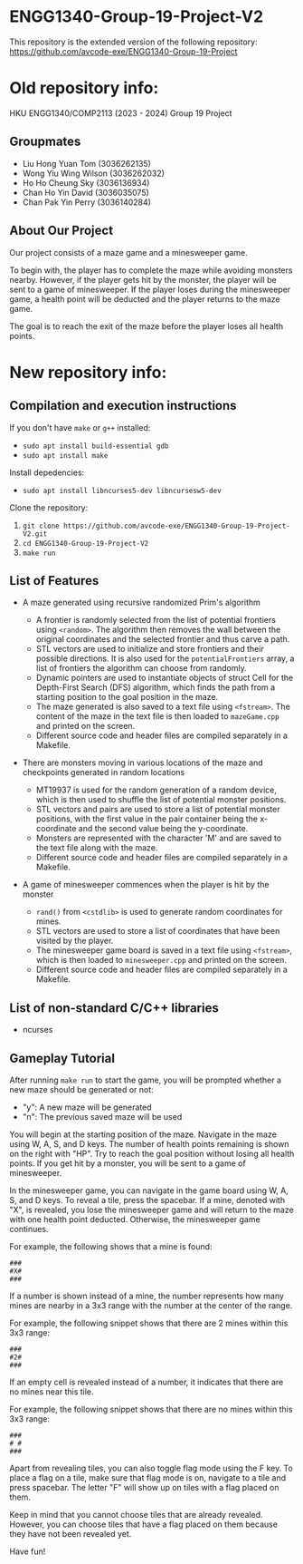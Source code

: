 # ENGG1340-Group-19-Project-V2

This repository is the extended version of the following repository: https://github.com/avcode-exe/ENGG1340-Group-19-Project

# Old repository info:

HKU ENGG1340/COMP2113 (2023 - 2024) Group 19 Project

## Groupmates

- Liu Hong Yuan Tom (3036262135)
- Wong Yiu Wing Wilson (3036262032)
- Ho Ho Cheung Sky (3036136934)
- Chan Ho Yin David (3036035075)
- Chan Pak Yin Perry (3036140284)

## About Our Project

Our project consists of a maze game and a minesweeper game.

To begin with, the player has to complete the maze while avoiding monsters nearby.
However, if the player gets hit by the monster, the player will be sent to a game of minesweeper.
If the player loses during the minesweeper game, a health point will be deducted and the player returns to the maze game.

The goal is to reach the exit of the maze before the player loses all health points.

# New repository info:

## Compilation and execution instructions

If you don't have `make` or `g++` installed:
* `sudo apt install build-essential gdb`
* `sudo apt install make`

Install depedencies:
* `sudo apt install libncurses5-dev libncursesw5-dev`

Clone the repository:
1. `git clone https://github.com/avcode-exe/ENGG1340-Group-19-Project-V2.git`
2. `cd ENGG1340-Group-19-Project-V2`
3. `make run`

## List of Features

- A maze generated using recursive randomized Prim's algorithm
	- A frontier is randomly selected from the list of potential frontiers using `<random>`. The algorithm then removes the wall between the original coordinates and the selected frontier and thus carve a path.
	- STL vectors are used to initialize and store frontiers and their possible directions. It is also used for the `potentialFrontiers` array, a list of frontiers the algorithm can choose from randomly.
	- Dynamic pointers are used to instantiate objects of struct Cell for the Depth-First Search (DFS) algorithm, which finds the path from a starting position to the goal position in the maze.
	- The maze generated is also saved to a text file using `<fstream>`. The content of the maze in the text file is then loaded to `mazeGame.cpp` and printed on the screen.
	- Different source code and header files are compiled separately in a Makefile.

- There are monsters moving in various locations of the maze and checkpoints generated in random locations
	- MT19937 is used for the random generation of a random device, which is then used to shuffle the list of potential monster positions.
	- STL vectors and pairs are used to store a list of potential monster positions, with the first value in the pair container being the x-coordinate and the second value being the y-coordinate.
	- Monsters are represented with the character 'M' and are saved to the text file along with the maze.
	- Different source code and header files are compiled separately in a Makefile.

- A game of minesweeper commences when the player is hit by the monster
	- `rand()` from `<cstdlib>` is used to generate random coordinates for mines.
	- STL vectors are used to store a list of coordinates that have been visited by the player.
	- The minesweeper game board is saved in a text file using `<fstream>`, which is then loaded to `minesweeper.cpp` and printed on the screen.
	- Different source code and header files are compiled separately in a Makefile.

## List of non-standard C/C++ libraries

- ncurses

## Gameplay Tutorial

After running `make run` to start the game, you will be prompted whether a new maze should be generated or not:
- "y": A new maze will be generated
- "n": The previous saved maze will be used

You will begin at the starting position of the maze.
Navigate in the maze using W, A, S, and D keys. The number of health points remaining is shown on the right with "HP". Try to reach the goal position without losing all health points.
If you get hit by a monster, you will be sent to a game of minesweeper.

In the minesweeper game, you can navigate in the game board using W, A, S, and D keys.
To reveal a tile, press the spacebar. If a mine, denoted with "X", is revealed, you lose the minesweeper game and will return to the maze with one health point deducted. Otherwise, the minesweeper game continues.

For example, the following shows that a mine is found:
```
###
#X#
###
```

If a number is shown instead of a mine, the number represents how many mines are nearby in a 3x3 range with the number at the center of the range.

For example, the following snippet shows that there are 2 mines within this 3x3 range:

```
###
#2#
###
```

If an empty cell is revealed instead of a number, it indicates that there are no mines near this tile.

For example, the following snippet shows that there are no mines within this 3x3 range:

```
###
# #
###
```

Apart from revealing tiles, you can also toggle flag mode using the F key. To place a flag on a tile, make sure that flag mode is on, navigate to a tile and press spacebar. The letter "F" will show up on tiles with a flag placed on them.

Keep in mind that you cannot choose tiles that are already revealed. However, you can choose tiles that have a flag placed on them because they have not been revealed yet.

Have fun!